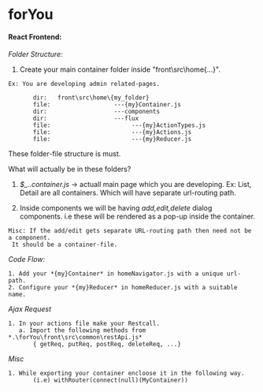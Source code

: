 # forYou


#### React Frontend:

       
*Folder Structure:*

   1. Create your main container folder inside "front\src\home\{...}".
   
    Ex: You are developing admin related-pages.
       
           dir:   front\src\home\{my_folder}
           file:                  ---{my}Container.js
           dir:                   ---components
           dir:                   ---flux
           file:                       ---{my}ActionTypes.js
           file:                       ---{my}Actions.js
           file:                       ---{my}Reducer.js

 These folder-file structure is must.
           
What will actually be in these folders?

   1. *$_..container.js* -> actuall main page which you are developing.
         Ex: List, Detail are all containers. Which will have separate url-routing path.
         
         
   2. Inside components we will be having *add,edit,delete* dialog components. i.e these will be rendered as a pop-up inside the container.
   
    Misc: If the add/edit gets separate URL-routing path then need not be a component.
     It should be a container-file.
     
     
*Code Flow:*

    1. Add your *{my}Container* in homeNavigator.js with a unique url-path.         
    2. Configure your *{my}Reducer* in homeReducer.js with a suitable name.
         
*Ajax Request*

    1. In your actions file make your Restcall.
       a. Import the following methods from *.\forYou\front\src\common\restApi.js*
           { getReq, putReq, postReq, deleteReq, ...}
         
*Misc*

    1. While exporting your container encloose it in the following way. 
           (i.e) withRouter(connect(null)(MyContainer))
         
         
         
         
         
         
         
         
         
